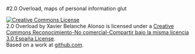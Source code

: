 #2.0 Overload, maps of personal information glut


<a rel="license" href="http://creativecommons.org/licenses/by-nc-sa/3.0/es/"><img alt="Creative Commons License" style="border-width:0" src="http://i.creativecommons.org/l/by-nc-sa/3.0/es/88x31.png" /></a><br /><span xmlns:dc="http://purl.org/dc/elements/1.1/" href="http://purl.org/dc/dcmitype/Text" property="dc:title" rel="dc:type">2.0 Overload</span> by <span xmlns:cc="http://creativecommons.org/ns#" property="cc:attributionName">Xavier Belanche Alonso</span> is licensed under a <a rel="license" href="http://creativecommons.org/licenses/by-nc-sa/3.0/es/">Creative Commons Reconocimiento-No comercial-Compartir bajo la misma licencia 3.0 Espa&#241;a License</a>.<br />Based on a work at <a xmlns:dc="http://purl.org/dc/elements/1.1/" href="http://github.com/xbelanch/2.0-overload/tree/master" rel="dc:source">github.com</a>.
